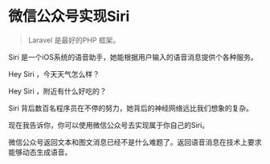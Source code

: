 # 微信公众号实现Siri

> Laravel 是最好的PHP 框架。

Siri 是一个iOS系统的语音助手，她能根据用户输入的语音消息提供个各种服务。

Hey Siri ，今天天气怎么样？

Hey Siri  ，附近有什么好吃的？

Siri 背后数百名程序员在不停的努力，她背后的神经网络远比我们想象的复杂。

现在我告诉你，你可以使用微信公众号去实现属于你自己的Siri。

微信公众号返回文本和图文消息已经不是什么难题了。返回语音消息在技术上要求能够动态生成语音。



